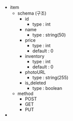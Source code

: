 - item
    - schema (구조)
        - id
            - type : int
        - name
            - type : string(50)
        - price
            - type : int
            - default : 0
        - inventory
            - type : int
            - default : 0
        - photoURL
            - type : string(255)
        - is_deleted
            - type : boolean
    - method
        - POST
        - GET
        - PUT
- 